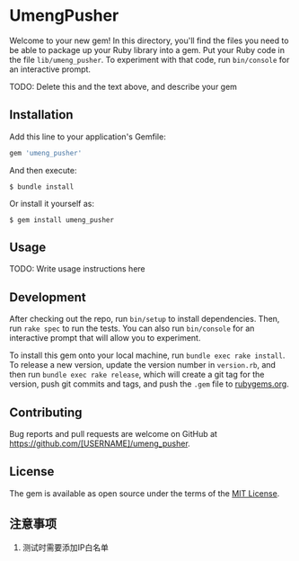 # UmengPusher

Welcome to your new gem! In this directory, you'll find the files you need to be able to package up your Ruby library into a gem. Put your Ruby code in the file `lib/umeng_pusher`. To experiment with that code, run `bin/console` for an interactive prompt.

TODO: Delete this and the text above, and describe your gem

## Installation

Add this line to your application's Gemfile:

```ruby
gem 'umeng_pusher'
```

And then execute:

    $ bundle install

Or install it yourself as:

    $ gem install umeng_pusher

## Usage

TODO: Write usage instructions here

## Development

After checking out the repo, run `bin/setup` to install dependencies. Then, run `rake spec` to run the tests. You can also run `bin/console` for an interactive prompt that will allow you to experiment.

To install this gem onto your local machine, run `bundle exec rake install`. To release a new version, update the version number in `version.rb`, and then run `bundle exec rake release`, which will create a git tag for the version, push git commits and tags, and push the `.gem` file to [rubygems.org](https://rubygems.org).

## Contributing

Bug reports and pull requests are welcome on GitHub at https://github.com/[USERNAME]/umeng_pusher.


## License

The gem is available as open source under the terms of the [MIT License](https://opensource.org/licenses/MIT).


## 注意事项
1. 测试时需要添加IP白名单
